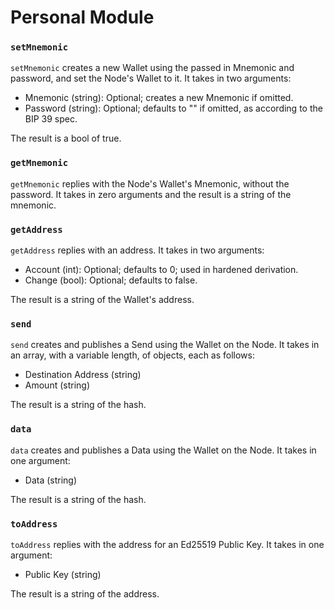 # Personal Module

### `setMnemonic`

`setMnemonic` creates a new Wallet using the passed in Mnemonic and password, and set the Node's Wallet to it. It takes in two arguments:
- Mnemonic (string): Optional; creates a new Mnemonic if omitted.
- Password (string): Optional; defaults to "" if omitted, as according to the BIP 39 spec.

The result is a bool of true.

### `getMnemonic`

`getMnemonic` replies with the Node's Wallet's Mnemonic, without the password. It takes in zero arguments and the result is a string of the mnemonic.

### `getAddress`

`getAddress` replies with an address. It takes in two arguments:
- Account (int):  Optional; defaults to 0; used in hardened derivation.
- Change  (bool): Optional; defaults to false.

The result is a string of the Wallet's address.

### `send`

`send` creates and publishes a Send using the Wallet on the Node. It takes in an array, with a variable length, of objects, each as follows:
- Destination Address (string)
- Amount              (string)

The result is a string of the hash.

### `data`

`data` creates and publishes a Data using the Wallet on the Node. It takes in one argument:
- Data (string)

The result is a string of the hash.

### `toAddress`

`toAddress` replies with the address for an Ed25519 Public Key. It takes in one argument:
- Public Key (string)

The result is a string of the address.
